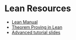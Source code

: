 # Lean Resources

- [Lean Manual](https://leanprover.github.io/lean4/doc/)
- [Theorem Proving in Lean](https://leanprover.github.io/theorem_proving_in_lean4/title_page.html)
- [Advanced tutorial slides](http://leanprover.github.io/talks/NFM2022.pdf)